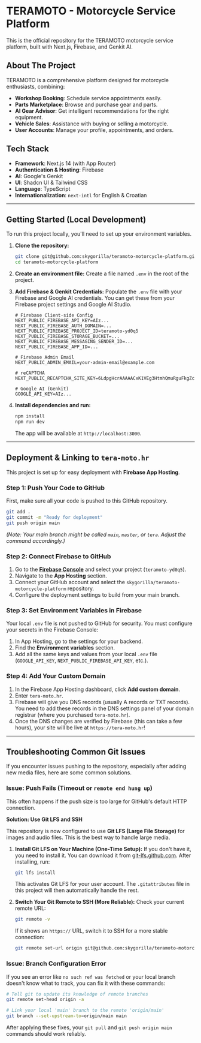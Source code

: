 # TERAMOTO - Motorcycle Service Platform

This is the official repository for the TERAMOTO motorcycle service platform, built with Next.js, Firebase, and Genkit AI.

## About The Project

TERAMOTO is a comprehensive platform designed for motorcycle enthusiasts, combining:
-   **Workshop Booking**: Schedule service appointments easily.
-   **Parts Marketplace**: Browse and purchase gear and parts.
-   **AI Gear Advisor**: Get intelligent recommendations for the right equipment.
-   **Vehicle Sales**: Assistance with buying or selling a motorcycle.
-   **User Accounts**: Manage your profile, appointments, and orders.

## Tech Stack

*   **Framework**: Next.js 14 (with App Router)
*   **Authentication & Hosting**: Firebase
*   **AI**: Google's Genkit
*   **UI**: Shadcn UI & Tailwind CSS
*   **Language**: TypeScript
*   **Internationalization**: `next-intl` for English & Croatian

---

## Getting Started (Local Development)

To run this project locally, you'll need to set up your environment variables.

1.  **Clone the repository:**
    ```bash
    git clone git@github.com:skygorilla/teramoto-motorcycle-platform.git
    cd teramoto-motorcycle-platform
    ```
2.  **Create an environment file:**
    Create a file named `.env` in the root of the project.

3.  **Add Firebase & Genkit Credentials:**
    Populate the `.env` file with your Firebase and Google AI credentials. You can get these from your Firebase project settings and Google AI Studio.
    ```env
    # Firebase Client-side Config
    NEXT_PUBLIC_FIREBASE_API_KEY=AIz...
    NEXT_PUBLIC_FIREBASE_AUTH_DOMAIN=...
    NEXT_PUBLIC_FIREBASE_PROJECT_ID=teramoto-yd0q5
    NEXT_PUBLIC_FIREBASE_STORAGE_BUCKET=...
    NEXT_PUBLIC_FIREBASE_MESSAGING_SENDER_ID=...
    NEXT_PUBLIC_FIREBASE_APP_ID=...

    # Firebase Admin Email
    NEXT_PUBLIC_ADMIN_EMAIL=your-admin-email@example.com

    # reCAPTCHA
    NEXT_PUBLIC_RECAPTCHA_SITE_KEY=6LdpgHcrAAAAACxK1VEg3HtmhQmuRguFkgZcJdfS

    # Google AI (Genkit)
    GOOGLE_API_KEY=AIz...
    ```

4.  **Install dependencies and run:**
    ```bash
    npm install
    npm run dev
    ```
    The app will be available at `http://localhost:3000`.

---

## Deployment & Linking to `tera-moto.hr`

This project is set up for easy deployment with **Firebase App Hosting**.

### Step 1: Push Your Code to GitHub

First, make sure all your code is pushed to this GitHub repository.
```bash
git add .
git commit -m "Ready for deployment"
git push origin main
```
*(Note: Your main branch might be called `main`, `master`, or `tera`. Adjust the command accordingly.)*

### Step 2: Connect Firebase to GitHub

1.  Go to the **[Firebase Console](https://console.firebase.google.com/)** and select your project (`teramoto-yd0q5`).
2.  Navigate to the **App Hosting** section.
3.  Connect your GitHub account and select the `skygorilla/teramoto-motorcycle-platform` repository.
4.  Configure the deployment settings to build from your main branch.

### Step 3: Set Environment Variables in Firebase

Your local `.env` file is not pushed to GitHub for security. You must configure your secrets in the Firebase Console:
1.  In App Hosting, go to the settings for your backend.
2.  Find the **Environment variables** section.
3.  Add all the same keys and values from your local `.env` file (`GOOGLE_API_KEY`, `NEXT_PUBLIC_FIREBASE_API_KEY`, etc.).

### Step 4: Add Your Custom Domain

1.  In the Firebase App Hosting dashboard, click **Add custom domain**.
2.  Enter `tera-moto.hr`.
3.  Firebase will give you DNS records (usually A records or TXT records). You need to add these records in the DNS settings panel of your domain registrar (where you purchased `tera-moto.hr`).
4.  Once the DNS changes are verified by Firebase (this can take a few hours), your site will be live at `https://tera-moto.hr`!

---

## Troubleshooting Common Git Issues

If you encounter issues pushing to the repository, especially after adding new media files, here are some common solutions.

### Issue: Push Fails (Timeout or `remote end hung up`)

This often happens if the push size is too large for GitHub's default HTTP connection.

**Solution: Use Git LFS and SSH**

This repository is now configured to use **Git LFS (Large File Storage)** for images and audio files. This is the best way to handle large media.

1.  **Install Git LFS on Your Machine (One-Time Setup):**
    If you don't have it, you need to install it. You can download it from [git-lfs.github.com](https://git-lfs.github.com). After installing, run:
    ```bash
    git lfs install
    ```
    This activates Git LFS for your user account. The `.gitattributes` file in this project will then automatically handle the rest.

2.  **Switch Your Git Remote to SSH (More Reliable):**
    Check your current remote URL:
    ```bash
    git remote -v
    ```
    If it shows an `https://` URL, switch it to SSH for a more stable connection:
    ```bash
    git remote set-url origin git@github.com:skygorilla/teramoto-motorcycle-platform.git
    ```

### Issue: Branch Configuration Error

If you see an error like `no such ref was fetched` or your local branch doesn't know what to track, you can fix it with these commands:

```bash
# Tell git to update its knowledge of remote branches
git remote set-head origin -a

# Link your local 'main' branch to the remote 'origin/main'
git branch --set-upstream-to=origin/main main
```

After applying these fixes, your `git pull` and `git push origin main` commands should work reliably.
